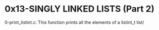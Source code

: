 # 0x13-SINGLY LINKED LISTS (Part 2)
0-print_listint.c: This function prints all the elements of a listint_t list/
